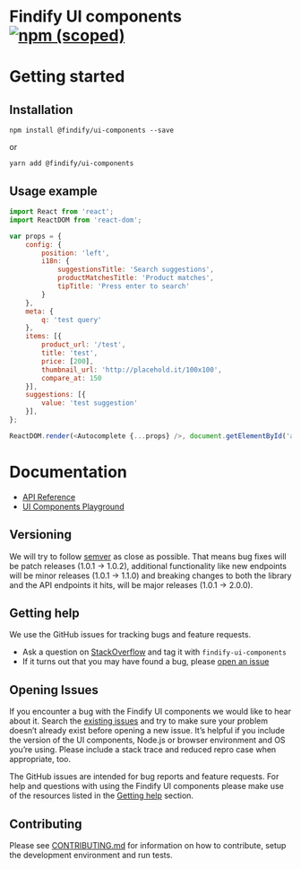 # Findify UI components [![npm (scoped)](https://img.shields.io/npm/v/@findify/ui-components.svg)](https://www.npmjs.com/package/@findify/ui-components)

# Getting started

## Installation
```
npm install @findify/ui-components --save
```
or
```
yarn add @findify/ui-components
```

## Usage example
```javascript
import React from 'react';
import ReactDOM from 'react-dom';

var props = {
    config: {
        position: 'left',
        i18n: {
            suggestionsTitle: 'Search suggestions',
            productMatchesTitle: 'Product matches',
            tipTitle: 'Press enter to search'
        }
    },
    meta: {
        q: 'test query'
    },
    items: [{
        product_url: '/test',
        title: 'test',
        price: [200],
        thumbnail_url: 'http://placehold.it/100x100',
        compare_at: 150
    }],
    suggestions: [{
        value: 'test suggestion'
    }],
};

ReactDOM.render(<Autocomplete {...props} />, document.getElementById('autocomplete'));
```

# Documentation
- [API Reference](https://findify.readme.io/reference#initialization)
- [UI Components Playground](https://findify.github.io/ui-components)

## Versioning

We will try to follow [semver](http://semver.org/) as close as possible.
That means bug fixes will be patch releases (1.0.1 -> 1.0.2), additional
functionality like new endpoints will be minor releases (1.0.1 -> 1.1.0)
and breaking changes to both the library and the API endpoints it hits,
will be major releases (1.0.1 -> 2.0.0).

## Getting help

We use the GitHub issues for tracking bugs and feature requests.

 * Ask a question on [StackOverflow](https://stackoverflow.com/) and tag it with `findify-ui-components`
 * If it turns out that you may have found a bug, please [open an issue](https://github.com/findify/findify-js/issues/new)

## Opening Issues

If you encounter a bug with the Findify UI components we would like to hear
about it. Search the [existing issues](https://github.com/findify/findify-js/issues)
and try to make sure your problem doesn’t already exist before opening a new
issue. It’s helpful if you include the version of the UI components, Node.js or browser
environment and OS you’re using. Please include a stack trace and reduced repro
case when appropriate, too.

The GitHub issues are intended for bug reports and feature requests. For help
and questions with using the Findify UI components please make use of the
resources listed in the [Getting help](https://github.com/findify/findify-js/tree/master/packages/ui-components#getting-help)
section.

## Contributing

Please see [CONTRIBUTING.md](./CONTRIBUTING.md) for information on how to
contribute, setup the development environment and run tests.
